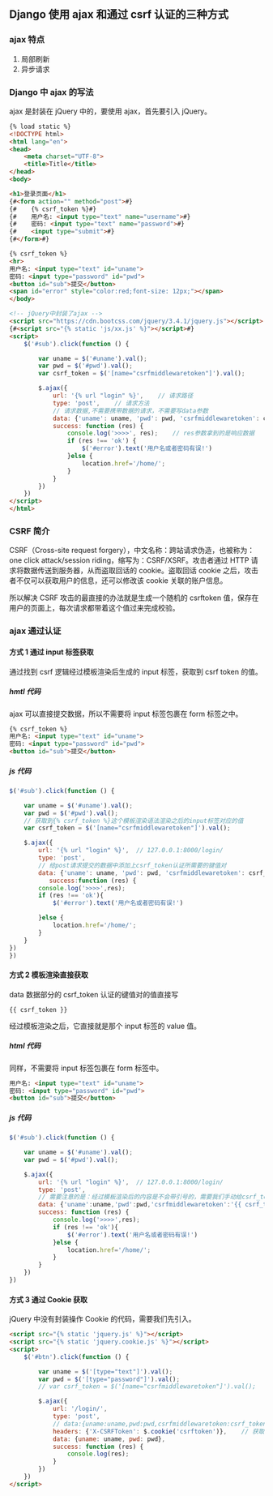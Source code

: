 ## Django 使用 ajax 和通过 csrf 认证的三种方式

### ajax 特点

1. 局部刷新
2. 异步请求

### Django 中 ajax 的写法

ajax 是封装在 jQuery 中的，要使用 ajax，首先要引入 jQuery。

```html
{% load static %}
<!DOCTYPE html>
<html lang="en">
<head>
    <meta charset="UTF-8">
    <title>Title</title>
</head>
<body>

<h1>登录页面</h1>
{#<form action="" method="post">#}
{#    {% csrf_token %}#}
{#    用户名: <input type="text" name="username">#}
{#    密码: <input type="text" name="password">#}
{#    <input type="submit">#}
{#</form>#}

{% csrf_token %}
<hr>
用户名: <input type="text" id="uname">
密码: <input type="password" id="pwd">
<button id="sub">提交</button>
<span id="error" style="color:red;font-size: 12px;"></span>
</body>

<!-- jQuery中封装了ajax -->
<script src="https://cdn.bootcss.com/jquery/3.4.1/jquery.js"></script>
{#<script src="{% static 'js/xx.js' %}"></script>#}
<script>
    $('#sub').click(function () {

        var uname = $('#uname').val();
        var pwd = $('#pwd').val();
        var csrf_token = $('[name="csrfmiddlewaretoken"]').val();

        $.ajax({
            url: '{% url "login" %}',    // 请求路径
            type: 'post',    // 请求方法
            // 请求数据,不需要携带数据的请求，不需要写data参数
            data: {'uname': uname, 'pwd': pwd, 'csrfmiddlewaretoken': csrf_token},
            success: function (res) {
                console.log('>>>>', res);    // res参数拿到的是响应数据
                if (res !== 'ok') {
                    $('#error').text('用户名或者密码有误!')
                }else {
                    location.href='/home/';
                }
            }
        })
    })
</script>
</html>
```

### CSRF 简介

CSRF（Cross-site request forgery），中文名称：跨站请求伪造，也被称为：one click attack/session riding，缩写为：CSRF/XSRF。攻击者通过 HTTP 请求将数据传送到服务器，从而盗取回话的 cookie。盗取回话 cookie 之后，攻击者不仅可以获取用户的信息，还可以修改该 cookie 关联的账户信息。

所以解决 CSRF 攻击的最直接的办法就是生成一个随机的 csrftoken 值，保存在用户的页面上，每次请求都带着这个值过来完成校验。

### ajax 通过认证

#### 方式 1 通过 input 标签获取

通过找到 csrf 逻辑经过模板渲染后生成的 input 标签，获取到 csrf token 的值。

##### hmtl 代码

ajax 可以直接提交数据，所以不需要将 input 标签包裹在 form 标签之中。

```html
{% csrf_token %} 
用户名: <input type="text" id="uname">
密码: <input type="password" id="pwd">
<button id="sub">提交</button>
```

##### js 代码

```js
$('#sub').click(function () {

    var uname = $('#uname').val();
    var pwd = $('#pwd').val();
    // 获取到{% csrf_token %}这个模板渲染语法渲染之后的input标签对应的值
    var csrf_token = $('[name="csrfmiddlewaretoken"]').val();

    $.ajax({
        url: '{% url "login" %}',  // 127.0.0.1:8000/login/
        type: 'post',
        // 给post请求提交的数据中添加上csrf_token认证所需要的键值对
        data: {'uname': uname, 'pwd': pwd, 'csrfmiddlewaretoken': csrf_token},
           success:function (res) {
        console.log('>>>>',res);
        if (res !== 'ok'){
            $('#error').text('用户名或者密码有误!')

        }else {
            location.href='/home/';
        }
    }
})
})
```

#### 方式 2 模板渲染直接获取

data 数据部分的 csrf_token 认证的键值对的值直接写

```jinja2
{{ csrf_token }}
```

经过模板渲染之后，它直接就是那个 input 标签的 value 值。

##### html 代码

同样，不需要将 input 标签包裹在 form 标签中。

```html
用户名: <input type="text" id="uname">
密码: <input type="password" id="pwd">
<button id="sub">提交</button>
```

##### js 代码

```js
$('#sub').click(function () {

    var uname = $('#uname').val();
    var pwd = $('#pwd').val();

    $.ajax({
        url: '{% url "login" %}',  // 127.0.0.1:8000/login/
        type: 'post',
        // 需要注意的是：经过模板渲染后的内容是不会带引号的，需要我们手动给csrf_token加引号，表示这是一个字符串，否则将会按照变量来解析，从而出错
        data: {'uname':uname,'pwd':pwd,'csrfmiddlewaretoken':'{{ csrf_token }}'},
        success: function (res) {
            console.log('>>>>',res);
            if (res !== 'ok'){
                $('#error').text('用户名或者密码有误!')
            }else {
                location.href='/home/';
            }
        }
    })
})
```

#### 方式 3 通过 Cookie 获取

jQuery 中没有封装操作 Cookie 的代码，需要我们先引入。

```html
<script src="{% static 'jquery.js' %}"></script>
<script src="{% static 'jquery.cookie.js' %}"></script>
<script>
    $('#btn').click(function () {

        var uname = $('[type="text"]').val();
        var pwd = $('[type="password"]').val();
        // var csrf_token = $('[name="csrfmiddlewaretoken"]').val();

        $.ajax({
            url: '/login/',
            type: 'post',
            // data:{uname:uname,pwd:pwd,csrfmiddlewaretoken:csrf_token},
            headers: {'X-CSRFToken': $.cookie('csrftoken')},    // 获取cookie中的csrftoken，将其设置为ajax的请求头
            data: {uname: uname, pwd: pwd},
            success: function (res) {
                console.log(res);
            }
        })
    })
</script>
```



